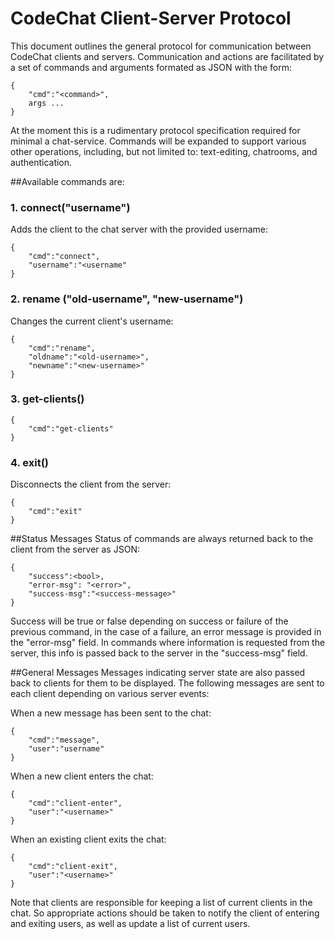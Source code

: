 CodeChat Client-Server Protocol
===============================
This document outlines the general protocol for communication between
CodeChat clients and servers. Communication and actions are facilitated
by a set of commands and arguments formated as JSON with the form:

	{
		"cmd":"<command>",
		args ...
	}

At the moment this is a rudimentary protocol specification required for
minimal a chat-service. Commands will be expanded to support various
other operations, including, but not limited to: text-editing, chatrooms,
and authentication.

##Available commands are:
### 1. connect("username")
Adds the client to the chat server with the provided username:

	{
		"cmd":"connect",
		"username":"<username"
	}
### 2. rename ("old-username", "new-username")
Changes the current client's username:

	{
		"cmd":"rename",
		"oldname":"<old-username>",
		"newname":"<new-username>"
	}

### 3. get-clients()

	{
		"cmd":"get-clients"
	}

### 4. exit()
Disconnects the client from the server:

	{
		"cmd":"exit"
	}

##Status Messages
Status of commands are always returned back to the client from the
server as JSON:

	{
		"success":<bool>,
		"error-msg": "<error>",
		"success-msg":"<success-message>"
	}

Success will be true or false depending on success or failure of the previous command, in the case of a failure, an error message is provided
in the "error-msg" field. In commands where information is requested from
the server, this info is passed back to the server in the "success-msg"
field.

##General Messages
Messages indicating server state are also passed back to clients for them
to be displayed. The following messages are sent to each client depending
on various server events:

When a new message has been sent to the chat:

	{
		"cmd":"message",
		"user":"username"
	}

When a new client enters the chat:

	{
		"cmd":"client-enter",
		"user":"<username>"
	}

When an existing client exits the chat:

	{
		"cmd":"client-exit",
		"user":"<username>"
	}

Note that clients are responsible for keeping a list of current clients
in the chat. So appropriate actions should be taken to notify the client
of entering and exiting users, as well as update a list of current users.
